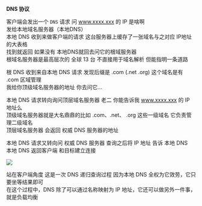 **DNS 协议**

客户端会发出一个 `DNS` 请求 问 www.xxxx.xxx 的 IP 是啥啊  
发给本地域名服务器（本地DNS）  
本地 DNS 收到来做客户端的请求 这台服务器上缓存了一张域名与之对应 IP地址的大表格  
找到就返回 如果没有 本地DNS就回去问它的根域服务器  
根域名服务器是最高层次的 全球 13 台  不直接用于域名解析 但能指明一条道路  

根 DNS 收到来自本地 DNS 请求 发现后缀是 .com (.net .org) 这个域名是有 .com 区域管理  
我给你顶级域名服务器的地址 你去问它...  

本地 DNS 请求转向询问顶层域名服务器  老二 你能告诉我 www.xxxx.xxx 的 IP 地址么  
顶级域名服务器就是大名鼎鼎的比如 .com、.net、 .org 这些一级域名 它负责管理二级域名  
顶层域名服务器 会返回 权威 DNS 服务器的地址 

本地 DNS 请求又转向问 权威 DNS 服务器  查询之后将 IP 地址 告诉 本地 DNS  
本地 DNS 返回客户端  和目标建立连接

<img src="https://github.com/wangcongyi/test/blob/master/images/dns.jpg" > 

 

站在客户端角度 这是一次 DNS 递归查询过程 因为本地 DNS 全权为它效劳，它只要坐等结果即可  
在这个过程中，DNS 除了可以通过名称映射为 IP 地址，它还可以做另外一件事，就是负载均衡

